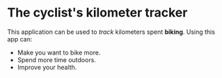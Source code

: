 # The cyclist's kilometer tracker

This application can be used to _track_ kilometers spent __biking__. Using this app can:

* Make you want to bike more.
* Spend more time outdoors.
* Improve your health.
